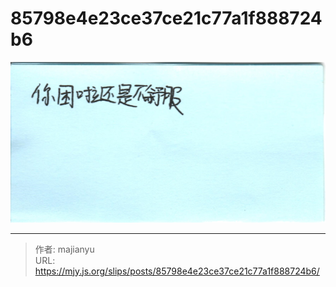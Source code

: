 # 85798e4e23ce37ce21c77a1f888724b6

![85798e4e23ce37ce21c77a1f888724b6.png](../../images/85798e4e23ce37ce21c77a1f888724b6.png)

---

> 作者: majianyu  
> URL: https://mjy.js.org/slips/posts/85798e4e23ce37ce21c77a1f888724b6/  

